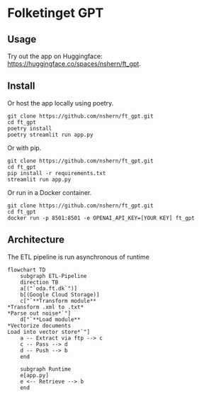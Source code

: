 # Folketinget GPT

## Usage

Try out the app on Huggingface: https://huggingface.co/spaces/nshern/ft_gpt.

## Install

Or host the app locally using poetry.

```
git clone https://github.com/nshern/ft_gpt.git
cd ft_gpt
poetry install
poetry streamlit run app.py

```

Or with pip.

```
git clone https://github.com/nshern/ft_gpt.git
cd ft_gpt
pip install -r requirements.txt
streamlit run app.py
```

Or run in a Docker container.

```
git clone https://github.com/nshern/ft_gpt.git
cd ft_gpt
docker run -p 8501:8501 -e OPENAI_API_KEY=[YOUR KEY] ft_gpt

```

## Architecture

The ETL pipeline is run asynchronous of runtime

```mermaid
flowchart TD
    subgraph ETL-Pipeline
    direction TB
    a[("`oda.ft.dk`")]
    b[(Google Cloud Storage)]
    c["`**Transform module**
*Transform .xml to .txt*
*Parse out noise*`"]
    d["`**Load module**
*Vectorize documents
Load into vector store*`"]
    a -- Extract via ftp --> c
    c -- Pass --> d
    d -- Push --> b
    end

    subgraph Runtime
    e[app.py]
    e <-- Retrieve --> b
    end
```
